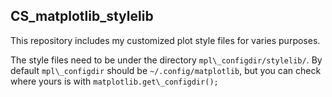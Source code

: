 ## CS\_matplotlib\_stylelib

This repository includes my customized plot style files for varies purposes.

The style files need to be under the directory `mpl\_configdir/stylelib/`. By default `mpl\_configdir` should be `~/.config/matplotlib`, but you can check where yours is with `matplotlib.get\_configdir();`
